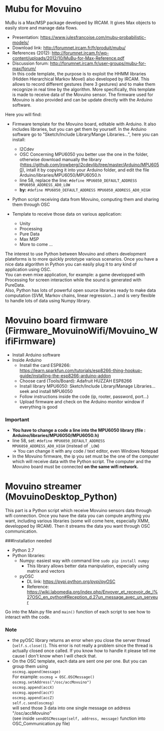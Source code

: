# Mubu for Movuino

MuBu is a Max/MSP package developed by IRCAM. It gives Max objects to easily store and manage data flows.
* Presentation: https://www.julesfrancoise.com/mubu-probabilistic-models/
* Download link: http://forumnet.ircam.fr/fr/produit/mubu/
* References (2012): http://forumnet.ircam.fr/wp-content/uploads/2012/10/MuBu-for-Max-Reference.pdf
* Discussion forum: http://forumnet.ircam.fr/user-groups/mubu-for-max/forum/  
In this code template, the purpose is to exploit the HHMM libraries (Hidden Hierarchical Markov Movel) also developed by IRCAM. This allows to record different gestures (here 3 gestures) and to make them recognize in real time by the algorithm. More specifically, this template is made to receive data of the Movuino sensor. The firmware used for Movuino is also provided and can be update directly with the Arduino software.

Here you will find:  
* Firmware template for the Movuino board, editable with Arduino. It also includes libraries, but you can get them by yourself. In the Arduino software go to "Sketch/Include Library/Mange Libraries...", here you can install:
  * I2Cdev
  * OSC
Concerning MPU6050 you better use the one in the folder, otherwise download manually the library (https://github.com/jrowberg/i2cdevlib/tree/master/Arduino/MPU6050), intall it by copying it into your Arduino folder, and edit the file Arduino/libraries/MPU6050/MPU6050.h
  * line 58, replace the line: `#define MPU6050_DEFAULT_ADDRESS MPU6050_ADDRESS_AD0_LOW`
  * **by:** `#define MPU6050_DEFAULT_ADDRESS MPU6050_ADDRESS_AD0_HIGH`
  
* Python script receiving data from Movuino, computing them and sharing them through OSC
* Template to receive those data on various application:
  * Unity
  * Processing
  * Pure Data
  * Max MSP
  * More to come ...  
  
The interest to use Python between Movuino and others development plateforms is to more quickly prototype various scenarios. Once you have a nice data algorithm in Python you can easily plug it to any kind of application using OSC.  
You can even mixe application, for example: a game developped with Processing for screen interaction while the sound is generated with PureData.  
Also, Python has lots of powerful open source libraries ready to make data computation (SVM, Markov chains, linear regression...) and is very flexible to handle lots of data using Numpy library.  

# Movuino board firmware (Firmware_MovuinoWifi/Movuino_WifiFirmware)

* Install Arduino software
* Inside Arduino
  * Install the card ESP8266: https://learn.sparkfun.com/tutorials/esp8266-thing-hookup-guide/installing-the-esp8266-arduino-addon
  * Choose card (Tools/Board): Adafruit HUZZAH ESP8266
  * Install library MPU6050: Sketch/Include Library/Manage Libraries... seek and install MPU6050
  * Follow instructions inside the code (ip, rooter, password, port...)
  * Upload firmware and check on the Arduino monitor window if everything is good
  
### Important
* **You have to change a code a line into the MPU6050 library (file : Arduino/libraries/MPU6050/MPU6050.h)**
 * line 58, set: `#define MPU6050_DEFAULT_ADDRESS MPU6050_ADDRESS_AD0_HIGH` (instead of `_LOW`)  
 -> You can change it with any code / text editor, even Windows Notepad
* In the Movuino firmware, the ip you set must be the one of the computer which will receive data with the Python script. The computer and the Movuino board must be connected **on the same wifi network.**  

  
   
   
# Movuino streamer (MovuinoDesktop_Python)

This part is a Python script which receive Movuino sensors data through wifi connection.
Once you have the data you can compute anything you want, including various libraries (some will come here, especially XMM, developped by IRCAM).
Then it streams the data you want through OSC communication.

###Installation needed
* Python 2.7
* Python libraries:
  * Numpy: easiest way with command line `sudo pip install numpy`
    * This library allows better data manipulation, especially using matrix and vectors
  * pyOSC
    * DL link: https://pypi.python.org/pypi/pyOSC
    * Reference: https://wiki.labomedia.org/index.php/Envoyer_et_recevoir_de_l%27OSC_en_python#Reception_d.27un_message_avec_un_serveur
    
Go into the Main.py file and `main()` function of each script to see how to interact with the code.

### Note
* the pyOSC library returns an error when you close the server thread (`self.s.close()`). This error is not really a problem since 
the thread is actually closed once called. If you know how to handle it please tell me cause I don't know when I will check that.
* On the OSC template, each data are sent one per one. But you can group them using   
`oscmsg.append(message)`  
For example:
`oscmsg = OSC.OSCMessage()`  
`oscmsg.setAddress("/osc/accMovuino")`  
`oscmsg.append(accX)`  
`oscmsg.append(accY)`  
`oscmsg.append(accZ)`  
`self.c.send(oscmsg)`  
will send those 3 data into one single message on address "/osc/accMovuino"  
(see inside `sendOSCMessage(self, address, message)` function into OSC_Communication.py file)  

    



